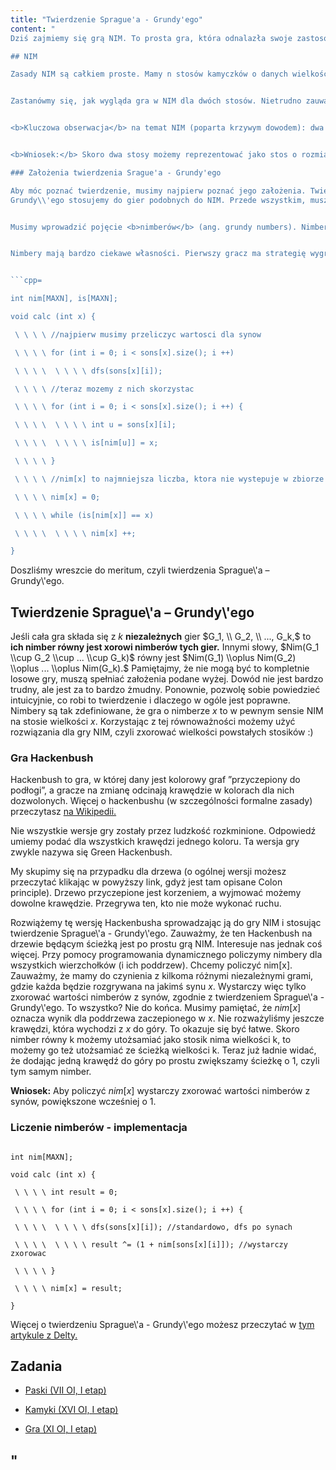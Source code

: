 ```yaml
---
title: "Twierdzenie Sprague'a - Grundy'ego"
content: "
Dziś zajmiemy się grą NIM. To prosta gra, która odnalazła swoje zastosowanie w rozwiązywaniu wielu problemów z teorii gier. Wiele z nich możemy bowiem sprowadzić do gry NIM (czyli pokazać, że w pewnym sensie gramy w zmodyfikowanego nima), a następnie użyć rozwiązania do tej gry.

## NIM

Zasady NIM są całkiem proste. Mamy n stosów kamyczków o danych wielkościach. Dwóch graczy na zmianę wykonuje ruch, polegający na zabraniu pewnej liczby kamyczków z jednego stosu. Przegrywa ten, który nie może wykonać ruchu.


Zastanówmy się, jak wygląda gra w NIM dla dwóch stosów. Nietrudno zauważyć, że stosy o jednakowym rozmiarze to sytuacja przegrywająca. Jest tak dlatego, że kiedy pierwszy gracz wykona ruch na jednym ze stosów, to drugi może powtórzyć ten ruch na drugim ze stosów. Z drugiej strony (z definicji pozycji przegrywającej) jeśli stosy na początku nie mają równej wielkości, to pierwszy gracz może zapewnić sobie zwycięstwo wyrównując stosy.


<b>Kluczowa obserwacja</b> na temat NIM (poparta krzywym dowodem): dwa stosy o rozmiarach $x$ i $y$ możemy zinterpretować jako stos o rozmiarze $x \\oplus y,$ gdzie $\\oplus$ oznacza operację bitowego xora. Spróbuję dać pewną intuicję, czemu ta obserwacja jest poprawna. Xor dwóch liczb jest 0 wtedy i tylko wtedy, gdy obie są równe. To nam pasuje do naszych obserwacji nt. gry. A co z wartościami dodatnimi? Cóż, tu jest trochę trudniej. Dowód można przeprowadzić rysując stosy $x,$ $y$ oraz stos $x \\oplus y,$ a następnie symulując rozgrywkę na tym jednym stosie (przy czym możemy pozwolić sobie na pewne uproszczenia, np. że nie zabieramy stosików jeśli chcemy wykonać taki sam ruch na drugim stosie, i tak dalej). Można oczywiście użyć też twierdzenia Sprague\\'a – Grundy\\'ego, ale je dopiero poznamy.


<b>Wniosek:</b> Skoro dwa stosy możemy reprezentować jako stos o rozmiarze równym ich xorowi, to $n$ stosów $a_1, \\ a_2, \\ ..., \\ a_n$ możemy reprezentować jako stos o rozmiarze $a_1 \\oplus a_2 \\oplus ... \\oplus a_n.$ To pozwala nam natychmiastowo odpowiadać na wszelkiego rodzaju zapytania związane z grą NIM.

### Założenia twierdzenia Srague'a - Grundy'ego

Aby móc poznać twierdzenie, musimy najpierw poznać jego założenia. Twierdzenie Sprague\\'a –
Grundy\\'ego stosujemy do gier podobnych do NIM. Przede wszystkim, muszą być skończone, dla dwóch graczy, zawsze przynosić rozstrzygnięcie, w którym przegrywający to gracz, który nie może wykonać ruchu. Ponadto muszą być symetryczne – każdy gracz musi mieć ten sam zestaw ruchów dostępnych do wykonania. Uff, to chyba wszystko.


Musimy wprowadzić pojęcie <b>nimberów</b> (ang. grundy numbers). Nimberem stanu nazwiemy war tość mex z nimberów wszystkich stanów, do których możemy dojść w jednym ruchu. Teraz mu simy jeszcze wprowadzić pojęcie mex. Minimum excludent (bo stąd nazwa) oznacza najmniejszą liczbę całkowitą, która nie występuje w zbiorze. Nimbery liczymy przy pomocy prostego programowania dynamicznego (lub rekurencji ze spamiętywaniem). Stąd, by policzyć nimber dla stanu, musimy sprawdzić wszystkie stany, do których możemy dojść w jednym ruchu, wrzucić do jakiejś tablicy, a następnie brutalnie wyszukać najmniejszej liczby, która nie znajduje się w tym zbiorze. W szczególności, dla stanów bez krawędzi wychodzących (które na pewno są przegrywające) nimber wynosi 0.


Nimbery mają bardzo ciekawe własności. Pierwszy gracz ma strategię wygrywającą wtedy i tylko wtedy, gdy nimber stanu reprezentującego całą grę jest większy niż 0. W przeciwnym wypadku będzie on zmuszony do porażki. Możemy zauważyć, że nimbery uogólnieniem pozycji przegrywających i wygrywających, ale przy okazji rozróżniają różne typy pozycji wygrywających. Poniżej znajduje się kod rozwiązujący problem z poprzedniego artykułu (ten z drzewem) przy pomocy nimberów.


```cpp=

int nim[MAXN], is[MAXN];

void calc (int x) {

 \ \ \ \ //najpierw musimy przeliczyc wartosci dla synow

 \ \ \ \ for (int i = 0; i < sons[x].size(); i ++)

 \ \ \ \  \ \ \ \ dfs(sons[x][i]);

 \ \ \ \ //teraz mozemy z nich skorzystac

 \ \ \ \ for (int i = 0; i < sons[x].size(); i ++) {

 \ \ \ \  \ \ \ \ int u = sons[x][i];

 \ \ \ \  \ \ \ \ is[nim[u]] = x;

 \ \ \ \ }

 \ \ \ \ //nim[x] to najmniejsza liczba, ktora nie wystepuje w zbiorze

 \ \ \ \ nim[x] = 0;

 \ \ \ \ while (is[nim[x]] == x)

 \ \ \ \  \ \ \ \ nim[x] ++;

}

```


Doszliśmy wreszcie do meritum, czyli twierdzenia Sprague\\'a – Grundy\\'ego.

## Twierdzenie Sprague\\'a – Grundy\\'ego

Jeśli cała gra składa się z $k$ <b>niezależnych</b> gier $G_1, \\ G_2, \\ ..., G_k,$ to <b>ich nimber równy jest xorowi nimberów tych gier.</b> Innymi słowy, $Nim(G_1 \\cup G_2 \\cup ... \\cup G_k)$ równy jest $Nim(G_1) \\oplus Nim(G_2) \\oplus ... \\oplus Nim(G_k).$ Pamiętajmy, że nie mogą być to kompletnie losowe gry, muszą spełniać założenia podane wyżej. Dowód nie jest bardzo trudny, ale jest za to bardzo żmudny. Ponownie, pozwolę sobie powiedzieć intuicyjnie, co robi to twierdzenie i dlaczego w ogóle jest poprawne. Nimbery są tak zdefiniowane, że gra o nimberze $x$ to w pewnym sensie NIM na stosie wielkości $x.$ Korzystając z tej równoważności możemy użyć rozwiązania dla gry NIM, czyli zxorować wielkości powstałych stosików :)

### Gra Hackenbush


Hackenbush to gra, w której dany jest kolorowy graf ”przyczepiony do podłogi”, a gracze na zmianę odcinają krawędzie w kolorach dla nich dozwolonych. Więcej o hackenbushu (w szczególności formalne zasady) przeczytasz [na Wikipedii.](https://en.wikipedia.org/wiki/Hackenbush)


Nie wszystkie wersje gry zostały przez ludzkość rozkminione. Odpowiedź umiemy podać dla wszystkich krawędzi jednego koloru. Ta wersja gry zwykle nazywa się Green Hackenbush.


My skupimy się na przypadku dla drzewa (o ogólnej wersji możesz przeczytać klikając w powyższy link, gdyż jest tam opisane Colon principle). Drzewo przyczepione jest korzeniem, a wyjmować możemy dowolne krawędzie. Przegrywa ten, kto nie może wykonać ruchu.


Rozwiążemy tę wersję Hackenbusha sprowadzając ją do gry NIM i stosując twierdzenie Sprague\\'a - Grundy\\'ego. Zauważmy, że ten Hackenbush na drzewie będącym ścieżką jest po prostu grą NIM. Interesuje nas jednak coś więcej. Przy pomocy programowania dynamicznego policzymy nimbery dla wszystkich wierzchołków (i ich poddrzew). Chcemy policzyć nim[x]. Zauważmy, że mamy do czynienia z kilkoma różnymi niezależnymi grami, gdzie każda będzie rozgrywana na jakimś synu $x.$ Wystarczy więc tylko zxorować wartości nimberów z synów, zgodnie z twierdzeniem Sprague\\'a - Grundy\\'ego. To wszystko? Nie do końca. Musimy pamiętać, że $nim[x]$ oznacza wynik dla poddrzewa zaczepionego w $x.$ Nie rozważyliśmy jeszcze krawędzi, która wychodzi z $x$ do góry. To okazuje się być łatwe. Skoro nimber równy k możemy utożsamiać jako stosik nima wielkości k, to możemy go też utożsamiać ze ścieżką wielkości k. Teraz już ładnie widać, że dodając jedną krawędź do góry po prostu zwiększamy ścieżkę o 1, czyli tym samym nimber.


<b>Wniosek:</b> Aby policzyć $nim[x]$ wystarczy zxorować wartości nimberów z synów, powiększone wcześniej o 1.

### Liczenie nimberów - implementacja


```cpp=

int nim[MAXN];

void calc (int x) {

 \ \ \ \ int result = 0;

 \ \ \ \ for (int i = 0; i < sons[x].size(); i ++) {

 \ \ \ \  \ \ \ \ dfs(sons[x][i]); //standardowo, dfs po synach

 \ \ \ \  \ \ \ \ result ^= (1 + nim[sons[x][i]]); //wystarczy zxorowac

 \ \ \ \ }

 \ \ \ \ nim[x] = result;

}

```


Więcej o twierdzeniu Sprague\\'a - Grundy\\'ego możesz przeczytać w [tym artykule z Delty.](http://www.deltami.edu.pl/temat/matematyka/gry_zagadki_paradoksy/2014/05/31/Gra_Grim/)

## Zadania

- [Paski (VII OI, I etap)](https://szkopul.edu.pl/problemset/problem/-V7jnI3hTRYAtQ2DJGibzJ0s/site/?key=statement)

- [Kamyki (XVI OI, I etap)](https://szkopul.edu.pl/problemset/problem/Ih7AP4H11ARFeeV2nDSeZlQG/site/?key=statement)

- [Gra (XI OI, I etap)](https://szkopul.edu.pl/problemset/problem/n-nVHgHyiFCIDsAF_bhQbERH/site/?key=statement)

"
---
```

